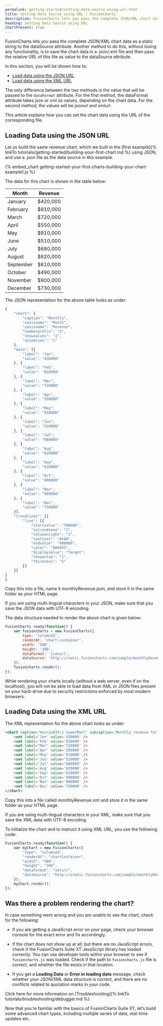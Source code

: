 ```yaml
---
permalink: getting-started/setting-data-source-using-url.html
title: Setting Data Source using URL | FusionCharts
description: FusionCharts lets you pass the complete JSON/XML chart data using a JSON file or a URL without losing any functionality
heading: Setting Data Source using URL
chartPresent: true
---
```


FusionCharts lets you pass the complete JSON/XML chart data as a static string to the dataSource attribute. Another method to do this, without losing any functionality, is to save the chart data in a .json/.xml file and then pass the relative URL of this file as value to the dataSource attribute.

In this section, you will be shown how to:

* <a href="/getting-started/setting-data-source-using-url.html#loading-data-using-the-json-url">Load data using the JSON URL</a>
* <a href="/getting-started/setting-data-source-using-url.html#loading-data-using-the-xml-url">Load data using the XML URL</a>

The only difference between the two methods is the value that will be passed to the `dataFormat` attribute. For the first method, the dataFormat attribute takes json or xml as values, depending on the chart data. For the second method, the values will be jsonurl and xmlurl. 

This article explains how you can set the chart data using the URL of the corresponding file.

## Loading Data using the JSON URL

Let us build the same revenue chart, which we built in the [first example]{% linkTo tutorials/getting-started/building-your-first-chart.md %} using JSON, and use a .json file as the data source in this example.

{% embed_chart getting-started-your-first-charts-building-your-chart-example1.js %}

The data for this chart is shown in the table below:

Month | Revenue
---|---
January| $420,000
February| $810,000
March| $720,000
April| $550,000
May| $910,000
June| $510,000
July| $680,000
August| $620,000
September| $610,000
October| $490,000
November| $900,000
December| $730,000

The JSON representation for the above table looks as under:


```javascript
{
    "chart": {
        "caption": "Monthly",
        "xaxisname": "Month",
        "yaxisname": "Revenue",
        "numberprefix": "$",
        "showvalues": "1",
        "animation": "1"
    },
    "data": [{
        "label": "Jan",
        "value": "420000"
    }, {
        "label": "Feb",
        "value": "810000"
    }, {
        "label": "Mar",
        "value": "720000"
    }, {
        "label": "Apr",
        "value": "550000"
    }, {
        "label": "May",
        "value": "910000"
    }, {
        "label": "Jun",
        "value": "510000"
    }, {
        "label": "Jul",
        "value": "680000"
    }, {
        "label": "Aug",
        "value": "620000"
    }, {
        "label": "Sep",
        "value": "610000"
    }, {
        "label": "Oct",
        "value": "490000"
    }, {
        "label": "Nov",
        "value": "900000"
    }, {
        "label": "Dec",
        "value": "730000"
    }],
    "trendlines": [{
        "line": [{
            "startvalue": "700000",
            "istrendzone": "1",
            "valueonright": "1",
            "tooltext": "AYAN",
            "endvalue": "900000",
            "color": "009933",
            "displayvalue": "Target",
            "showontop": "1",
            "thickness": "5"
        }]
    }]
}
}
```

Copy this into a file, name it monthlyRevenue.json, and store it in the same folder as your HTML page.
<p class="text-info">
If you are using multi-lingual characters in your JSON, make sure that you save the JSON data with UTF-8 encoding.
</p>

The data structure needed to render the above chart is given below:

```javascript
FusionCharts.ready(function() {
    var fusioncharts = new FusionCharts({
        type: 'column2d',
        renderAt: 'chart-container',
        width: '500',
        height: '300',
        dataFormat: 'jsonurl',
        dataSource: 'http://static.fusioncharts.com/sample/monthlyRevenue.json'
    });
    fusioncharts.render();
});
```

<p class="text-info">
While rendering your charts locally (without a web server, even if on the localhost), you will not be able to load data from XML or JSON files present on your hard-drive due to security restrictions enforced by most modern browsers.
</p>


## Loading Data using the XML URL

The XML representation for the above chart looks as under:

```html
<chart caption='Harry&#39;s SuperMart' subcaption='Monthly revenue for last year' xaxisname='Month' yaxisname='Amount' numberprefix='$' palettecolors='#008ee4' bgalpha='0' borderalpha='20' canvasborderalpha='0' useplotgradientcolor='0' plotborderalpha='10' placevaluesinside='1' rotatevalues='1' valuefontcolor='#ffffff' captionpadding='20' showaxislines='1' axislinealpha='25' divlinealpha='10'>
    <set label='Jan' value='420000' />
    <set label='Feb' value='810000' />
    <set label='Mar' value='720000' />
    <set label='Apr' value='550000' />
    <set label='May' value='910000' />
    <set label='Jun' value='510000' />
    <set label='Jul' value='680000' />
    <set label='Aug' value='620000' />
    <set label='Sep' value='610000' />
    <set label='Oct' value='490000' />
    <set label='Nov' value='900000' />
    <set label='Dec' value='730000' />
</chart>
```

Copy this into a file called monthlyRevenue.xml and store it in the same folder as your HTML page.

<p class="text-info">
If you are using multi-lingual characters in your XML, make sure that you save the XML data with UTF-8 encoding.
</p>

To initialize the chart and to instruct it using XML URL, you use the following code:

```javascript
FusionCharts.ready(function() {
    var myChart = new FusionCharts({
        "type": "column2d",
        "renderAt": "chartContainer",
        "width": "500",
        "height": "300",
        "dataFormat": "xmlurl",
        "dataSource": "http://static.fusioncharts.com/sample/monthlyRevenue.xml"
    });
    myChart.render();
});
```

## Was there a problem rendering the chart?

In case something went wrong and you are unable to see the chart, check for the following:

 *  If you are getting a JavaScript error on your page, check your browser console for the exact error and fix accordingly.

 *  If the chart does not show up at all, but there are no JavaScript errors, check if the FusionCharts Suite XT JavaScript library has loaded correctly. You can use developer tools within your browser to see if `fusioncharts.js` was loaded. Check if the path to `fusioncharts.js` file is correct, and whether the file exists in that location.

 *  If you get a __Loading Data__ or __Error in loading data__ message, check whether your JSON/XML data structure is correct, and there are no conflicts related to quotation marks in your code.

Click here for more information on [Troubleshooting]{% linkTo tutorials/troubleshooting/debugger.md %}.

Now that you’re familiar with the basics of FusionCharts Suite XT, let’s build some advanced chart types, including multiple series of data, real-time updates etc.
